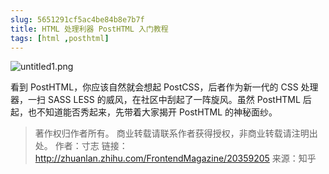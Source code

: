 ```yaml
---
slug: 5651291cf5ac4be84b8e7b7f
title: HTML 处理利器 PostHTML 入门教程
tags: [html ,posthtml]
---
```


![untitled1.png](http:https://static.gaoqixhb.com/FiiYqZfIJoe1O9jffMPg8wSt-6VL)

看到 PostHTML，你应该自然就会想起 PostCSS，后者作为新一代的 CSS 处理器，一扫 SASS LESS 的威风，在社区中刮起了一阵旋风。虽然 PostHTML 后起，也不知道能否秀起来，先带着大家揭开 PostHTML 的神秘面纱。


> 著作权归作者所有。
商业转载请联系作者获得授权，非商业转载请注明出处。
作者：寸志
链接：http://zhuanlan.zhihu.com/FrontendMagazine/20359205
来源：知乎
